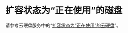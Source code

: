 # 扩容状态为“正在使用”的磁盘<a name="ZH-CN_TOPIC_0110855561"></a>

请参考云硬盘服务中的“[扩容状态为“正在使用”的云硬盘](https://support.huaweicloud.com/usermanual-evs/evs_01_0007.html)”。

